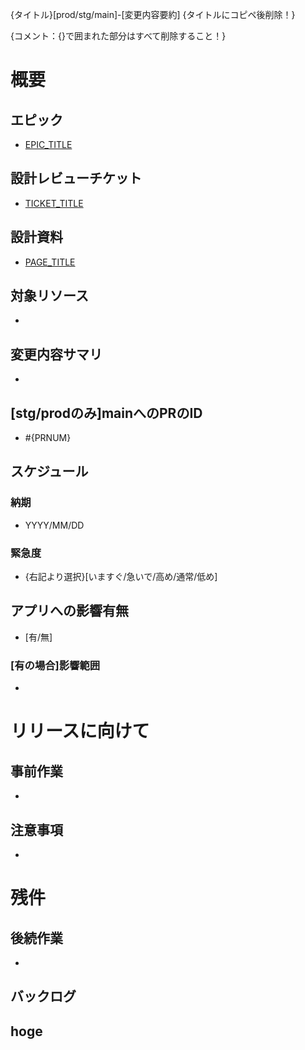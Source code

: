 {タイトル}[prod/stg/main]-[変更内容要約]
{タイトルにコピペ後削除！}

{コメント：{}で囲まれた部分はすべて削除すること！}

# 概要
## エピック
- [EPIC_TITLE](EPIC_URL)

## 設計レビューチケット
- [TICKET_TITLE](TICKET_URL)

## 設計資料
- [PAGE_TITLE](PAGE_URL)

## 対象リソース
- 

## 変更内容サマリ
- 

## [stg/prodのみ]mainへのPRのID
- #{PRNUM}

## スケジュール
### 納期
- YYYY/MM/DD

### 緊急度
- {右記より選択}[いますぐ/急いで/高め/通常/低め]

## アプリへの影響有無
- [有/無]

### [有の場合]影響範囲
- 

# リリースに向けて
## 事前作業
- 

## 注意事項
- 

# 残件
## 後続作業
- 

## バックログ

## hoge